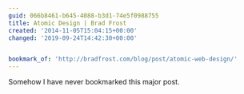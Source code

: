 ```yaml
---
guid: 066b8461-b645-4088-b3d1-74e5f0988755
title: Atomic Design | Brad Frost
created: '2014-11-05T15:04:15+00:00'
changed: '2019-09-24T14:42:30+00:00'


bookmark_of: 'http://bradfrost.com/blog/post/atomic-web-design/'
---
```



Somehow I have never bookmarked this major post.
